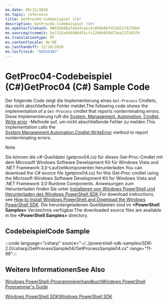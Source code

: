 ```yaml
---
ms.date: 09/13/2016
ms.topic: reference
title: GetProc04-Codebeispiel (C#)
description: GetProc04-Codebeispiel (C#)
ms.openlocfilehash: 80020b60a7ab34caec0c856b9b7d12021f4276b9
ms.sourcegitcommit: ba7315a496986451cfc1296b659d73ea2373d3f0
ms.translationtype: MT
ms.contentlocale: de-DE
ms.lasthandoff: 12/10/2020
ms.locfileid: "92654387"
---
```

# <a name="getproc04-c-sample-code"></a><span data-ttu-id="d2bde-103">GetProc04-Codebeispiel (C#)</span><span class="sxs-lookup"><span data-stu-id="d2bde-103">GetProc04 (C#) Sample Code</span></span>

<span data-ttu-id="d2bde-104">Der folgende Code zeigt die Implementierung eines `Get-Process` Cmdlets, das nicht abschließende Fehler meldet.</span><span class="sxs-lookup"><span data-stu-id="d2bde-104">The following code shows the implementation of a `Get-Process` cmdlet that reports nonterminating errors.</span></span> <span data-ttu-id="d2bde-105">Diese Implementierung ruft die [System. Management. Automation. Cmdlet. Write error](/dotnet/api/System.Management.Automation.Cmdlet.WriteError) -Methode auf, um nicht abschließende Fehler zu melden.</span><span class="sxs-lookup"><span data-stu-id="d2bde-105">This implementation calls the [System.Management.Automation.Cmdlet.WriteError](/dotnet/api/System.Management.Automation.Cmdlet.WriteError) method to report nonterminating errors.</span></span>

> [!NOTE]
> <span data-ttu-id="d2bde-106">Sie können die c#-Quelldatei (getprov04.cs) für dieses Get-Proc-Cmdlet mit dem Microsoft Windows Software Development Kit für Windows Vista und .NET Framework 3,0-Laufzeitkomponenten herunterladen.</span><span class="sxs-lookup"><span data-stu-id="d2bde-106">You can download the C# source file (getprov04.cs) for this Get-Proc cmdlet using the Microsoft Windows Software Development Kit for Windows Vista and .NET Framework 3.0 Runtime Components.</span></span> <span data-ttu-id="d2bde-107">Anweisungen zum Herunterladen finden Sie unter [Installieren von Windows PowerShell und Herunterladen des Windows PowerShell SDK](/powershell/scripting/developer/installing-the-windows-powershell-sdk).</span><span class="sxs-lookup"><span data-stu-id="d2bde-107">For download instructions, see [How to Install Windows PowerShell and Download the Windows PowerShell SDK](/powershell/scripting/developer/installing-the-windows-powershell-sdk).</span></span>
> <span data-ttu-id="d2bde-108">Die heruntergeladenen Quelldateien sind im **\<PowerShell Samples>** Verzeichnis verfügbar.</span><span class="sxs-lookup"><span data-stu-id="d2bde-108">The downloaded source files are available in the **\<PowerShell Samples>** directory.</span></span>

## <a name="code-sample"></a><span data-ttu-id="d2bde-109">Codebeispiel</span><span class="sxs-lookup"><span data-stu-id="d2bde-109">Code Sample</span></span>

:::code language="csharp" source="~/../powershell-sdk-samples/SDK-2.0/csharp/GetProcessSample04/GetProcessSample04.cs" range="11-98":::

## <a name="see-also"></a><span data-ttu-id="d2bde-110">Weitere Informationen</span><span class="sxs-lookup"><span data-stu-id="d2bde-110">See Also</span></span>

[<span data-ttu-id="d2bde-111">Windows PowerShell-Programmiererhandbuch</span><span class="sxs-lookup"><span data-stu-id="d2bde-111">Windows PowerShell Programmer's Guide</span></span>](./windows-powershell-programmer-s-guide.md)

[<span data-ttu-id="d2bde-112">Windows PowerShell SDK</span><span class="sxs-lookup"><span data-stu-id="d2bde-112">Windows PowerShell SDK</span></span>](../windows-powershell-reference.md)

